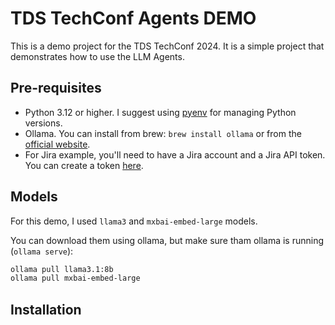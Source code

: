 # TDS TechConf Agents DEMO

This is a demo project for the TDS TechConf 2024. It is a simple project that demonstrates how to use the LLM Agents.

## Pre-requisites

- Python 3.12 or higher. I suggest using [pyenv](https://github.com/pyenv/pyenv) for managing Python versions.
- Ollama. You can install from brew: `brew install ollama` or from the [official website](https://ollama.com/).
- For Jira example, you'll need to have a Jira account and a Jira API token. You can create a token [here](https://id.atlassian.com/manage-profile/security/api-tokens).

## Models

For this demo, I used `llama3` and `mxbai-embed-large` models.

You can download them using ollama, but make sure tham ollama is running (`ollama serve`):

```bash
ollama pull llama3.1:8b
ollama pull mxbai-embed-large
```

## Installation
